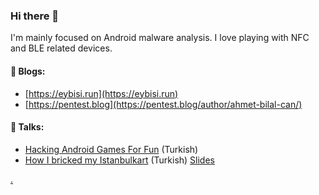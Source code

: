 ### Hi there 👋

I'm mainly focused on Android malware analysis. I love playing with NFC and BLE related devices.


#### 📓 Blogs:
- [https://eybisi.run](https://eybisi.run)
- [https://pentest.blog](https://pentest.blog/author/ahmet-bilal-can/)

#### 💬 Talks:
- [Hacking Android Games For Fun](https://www.youtube.com/watch?v=ixRcso3W5EA) (Turkish)
- [How I bricked my Istanbulkart](https://www.twitch.tv/videos/643947384?t=03h03m02s) (Turkish) [Slides](https://github.com/ttmo-O/sunumlar/blob/master/meetup3/howibrickedmyistanbulkart-eybisi.pdf)

<a href="https://infosec.exchange/@eybisi" rel="me">.</a>

<!--
**eybisi/eybisi** is a ✨ _special_ ✨ repository because its `README.md` (this file) appears on your GitHub profile.

Here are some ideas to get you started:

- 🔭 I’m currently working on ...
- 🌱 I’m currently learning ...
- 👯 I’m looking to collaborate on ...
- 🤔 I’m looking for help with ...
- 💬 Ask me about ...
- 📫 How to reach me: ...
- 😄 Pronouns: ...
- ⚡ Fun fact: ...
- 📓 blogs
- 💬 talks 
-->

